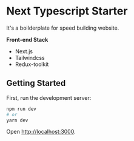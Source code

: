 # Next Typescript Starter

It's a boilderplate for speed building website.

**Front-end Stack**

- Next.js
- Tailwindcss
- Redux-toolkit

## Getting Started

First, run the development server:

```bash
npm run dev
# or
yarn dev
```

Open [http://localhost:3000](http://localhost:3000).
